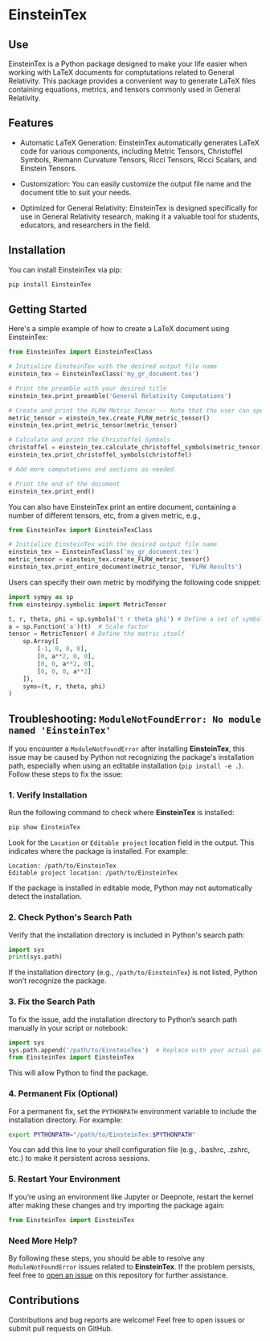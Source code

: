 # EinsteinTex

## Use

EinsteinTex is a Python package designed to make your life easier when working with LaTeX documents for comptutations related to General Relativity. This package provides a convenient way to generate LaTeX files containing equations, metrics, and tensors commonly used in General Relativity.

## Features

* Automatic LaTeX Generation: EinsteinTex automatically generates LaTeX code for various components, including Metric Tensors, Christoffel Symbols, Riemann Curvature Tensors, Ricci Tensors, Ricci Scalars, and Einstein Tensors.

* Customization: You can easily customize the output file name and the document title to suit your needs.

* Optimized for General Relativity: EinsteinTex is designed specifically for use in General Relativity research, making it a valuable tool for students, educators, and researchers in the field.

## Installation

You can install EinsteinTex via pip:

``` bash
pip install EinsteinTex
```

## Getting Started

Here's a simple example of how to create a LaTeX document using EinsteinTex:

```python
from EinsteinTex import EinsteinTexClass

# Initialize EinsteinTex with the desired output file name
einstein_tex = EinsteinTexClass('my_gr_document.tex')

# Print the preamble with your desired title
einstein_tex.print_preamble('General Relativity Computations')

# Create and print the FLRW Metric Tensor -- Note that the user can specify their own metric instead
metric_tensor = einstein_tex.create_FLRW_metric_tensor()
einstein_tex.print_metric_tensor(metric_tensor)

# Calculate and print the Christoffel Symbols
christoffel = einstein_tex.calculate_christoffel_symbols(metric_tensor)
einstein_tex.print_christoffel_symbols(christoffel)

# Add more computations and sections as needed

# Print the end of the document
einstein_tex.print_end()
```

You can also have EinsteinTex print an entire document, containing a number of different tensors, etc, from a given metric, e.g.,

```python
from EinsteinTex import EinsteinTexClass

# Initialize EinsteinTex with the desired output file name
einstein_tex = EinsteinTexClass('my_gr_document.tex')
metric_tensor = einstein_tex.create_FLRW_metric_tensor()
einstein_tex.print_entire_document(metric_tensor, 'FLRW Results')
```

Users can specify their own metric by modifying the following code snippet:

```python
import sympy as sp
from einsteinpy.symbolic import MetricTensor

t, r, theta, phi = sp.symbols('t r theta phi') # Define a set of symbols to use for coordinates
a = sp.Function('a')(t)  # Scale factor
tensor = MetricTensor( # Define the metric itself
    sp.Array([
        [-1, 0, 0, 0],
        [0, a**2, 0, 0],
        [0, 0, a**2, 0],
        [0, 0, 0, a**2]
    ]),
    syms=(t, r, theta, phi)
)
```

## Troubleshooting: `ModuleNotFoundError: No module named 'EinsteinTex'`

If you encounter a `ModuleNotFoundError` after installing **EinsteinTex**, this issue may be caused by Python not recognizing the package's installation path, especially when using an editable installation (`pip install -e .`). Follow these steps to fix the issue:

### 1. Verify Installation

Run the following command to check where **EinsteinTex** is installed:

```bash
pip show EinsteinTex
```

Look for the `Location` or `Editable project` location field in the output. This indicates where the package is installed. For example:

```
Location: /path/to/EinsteinTex
Editable project location: /path/to/EinsteinTex
```

If the package is installed in editable mode, Python may not automatically detect the installation.

### 2. Check Python's Search Path

Verify that the installation directory is included in Python's search path:

```python
import sys
print(sys.path)
```

If the installation directory (e.g., `/path/to/EinsteinTex`) is not listed, Python won’t recognize the package.

### 3. Fix the Search Path

To fix the issue, add the installation directory to Python’s search path manually in your script or notebook:

```python
import sys
sys.path.append('/path/to/EinsteinTex')  # Replace with your actual path
from EinsteinTex import EinsteinTex
```

This will allow Python to find the package.

### 4. Permanent Fix (Optional)

For a permanent fix, set the `PYTHONPATH` environment variable to include the installation directory. For example:

```bash
export PYTHONPATH="/path/to/EinsteinTex:$PYTHONPATH"
```

You can add this line to your shell configuration file (e.g., .bashrc, .zshrc, etc.) to make it persistent across sessions.

### 5. Restart Your Environment

If you’re using an environment like Jupyter or Deepnote, restart the kernel after making these changes and try importing the package again:

```python
from EinsteinTex import EinsteinTex
```

### Need More Help?

By following these steps, you should be able to resolve any `ModuleNotFoundError` issues related to **EinsteinTex**. If the problem persists, feel free to [open an issue](https://github.com/dlinford2/EinsteinTex/issues) on this repository for further assistance.

## Contributions

Contributions and bug reports are welcome! Feel free to open issues or submit pull requests on GitHub.
